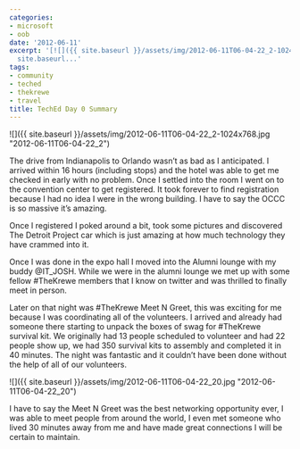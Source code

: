 ```yaml
---
categories:
- microsoft
- oob
date: '2012-06-11'
excerpt: '[![]({{ site.baseurl }}/assets/img/2012-06-11T06-04-22_2-1024x768.jpg "2012-06-11T06-04-22_2")]({{
  site.baseurl...'
tags:
- community
- teched
- thekrewe
- travel
title: TechEd Day 0 Summary
---
```


![]({{ site.baseurl }}/assets/img/2012-06-11T06-04-22_2-1024x768.jpg "2012-06-11T06-04-22_2")

The drive from Indianapolis to Orlando wasn’t as bad as I anticipated. I arrived within 16 hours (including stops) and the hotel was able to get me checked in early with no problem. Once I settled into the room I went on to the convention center to get registered. It took forever to find registration because I had no idea I were in the wrong building. I have to say the OCCC is so massive it’s amazing.

Once I registered I poked around a bit, took some pictures and discovered The Detroit Project car which is just amazing at how much technology they have crammed into it.

Once I was done in the expo hall I moved into the Alumni lounge with my buddy @IT\_JOSH. While we were in the alumni lounge we met up with some fellow #TheKrewe members that I know on twitter and was thrilled to finally meet in person.

Later on that night was #TheKrewe Meet N Greet, this was exciting for me because I was coordinating all of the volunteers. I arrived and already had someone there starting to unpack the boxes of swag for #TheKrewe survival kit. We originally had 13 people scheduled to volunteer and had 22 people show up, we had 350 survival kits to assembly and completed it in 40 minutes. The night was fantastic and it couldn’t have been done without the help of all of our volunteers.

![]({{ site.baseurl }}/assets/img/2012-06-11T06-04-22_20.jpg "2012-06-11T06-04-22_20")

I have to say the Meet N Greet was the best networking opportunity ever, I was able to meet people from around the world, I even met someone who lived 30 minutes away from me and have made great connections I will be certain to maintain.